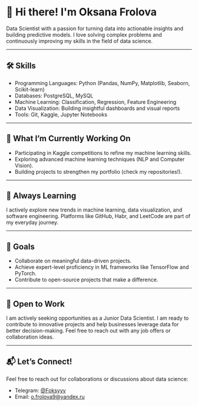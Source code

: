 # 👋 Hi there! I'm Oksana Frolova  
Data Scientist with a passion for turning data into actionable insights and building predictive models. I love solving complex problems and continuously improving my skills in the field of data science.  

---

## 🛠️ Skills  
- Programming Languages: Python (Pandas, NumPy, Matplotlib, Seaborn, Scikit-learn)  
- Databases: PostgreSQL, MySQL  
- Machine Learning: Classification, Regression, Feature Engineering  
- Data Visualization: Building insightful dashboards and visual reports  
- Tools: Git, Kaggle, Jupyter Notebooks  

---

## 🚀 What I’m Currently Working On  
- Participating in Kaggle competitions to refine my machine learning skills.  
- Exploring advanced machine learning techniques (NLP and Computer Vision).  
- Building projects to strengthen my portfolio (check my repositories!).  

---

## 🌱 Always Learning  
I actively explore new trends in machine learning, data visualization, and software engineering. Platforms like GitHub, Habr, and LeetCode are part of my everyday journey.  

---

## 🎯 Goals  
- Collaborate on meaningful data-driven projects.  
- Achieve expert-level proficiency in ML frameworks like TensorFlow and PyTorch.  
- Contribute to open-source projects that make a difference.  

---

## 👀 Open to Work  
I am actively seeking opportunities as a Junior Data Scientist. I am ready to contribute to innovative projects and help businesses leverage data for better decision-making. Feel free to reach out with any job offers or collaboration ideas.  

---

## 📬 Let’s Connect!  
Feel free to reach out for collaborations or discussions about data science:  
- Telegram: [@Foksyyy](https://t.me/Foksyyy)  
- Email: [o.frolova9@yandex.ru](mailto:o.frolova9@yandex.ru)
